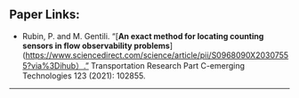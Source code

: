 ## Paper Links: 
 - Rubin, P. and M. Gentili. “[**An exact method for locating counting sensors in flow observability problems**](https://www.sciencedirect.com/science/article/pii/S0968090X20307555?via%3Dihub）.” Transportation Research Part C-emerging Technologies 123 (2021): 102855.  

_______________________________________________________________




